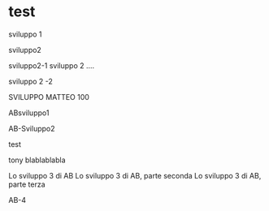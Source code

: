 # test

 sviluppo 1


 sviluppo2

 
 sviluppo2-1
 sviluppo 2 ....
 
  sviluppo 2 -2
  
  SVILUPPO MATTEO 100
 
 ABsviluppo1
 
 AB-Sviluppo2
 
test

tony blablablabla


Lo sviluppo 3 di AB
Lo sviluppo 3 di AB, parte seconda
Lo sviluppo 3 di AB, parte terza

AB-4